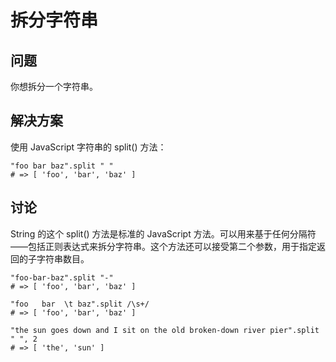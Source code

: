 # 拆分字符串

## 问题

你想拆分一个字符串。

## 解决方案

使用 JavaScript 字符串的 split() 方法：

```
"foo bar baz".split " "
# => [ 'foo', 'bar', 'baz' ]
```

## 讨论

String 的这个 split() 方法是标准的 JavaScript 方法。可以用来基于任何分隔符——包括正则表达式来拆分字符串。这个方法还可以接受第二个参数，用于指定返回的子字符串数目。

```
"foo-bar-baz".split "-"
# => [ 'foo', 'bar', 'baz' ]
```

```	
"foo   bar  \t baz".split /\s+/
# => [ 'foo', 'bar', 'baz' ]
```

```
"the sun goes down and I sit on the old broken-down river pier".split " ", 2
# => [ 'the', 'sun' ]
```

